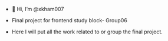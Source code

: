 
- 👋 Hi, I’m @xkham007

- Final project for frontend study block- Group06

- Here I will put all the work related to or group the final project.
<!---
xkham007/xkham007 is a ✨ special ✨ repository because its `README.md` (this file) appears on your GitHub profile.
You can click the Preview link to take a look at your changes.
--->
